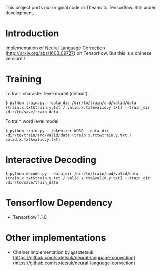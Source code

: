This project ports our original code in Theano to Tensorflow. Still under development.

# Introduction

Implementation of Neural Language Correction (http://arxiv.org/abs/1603.09727) on Tensorflow.
But this is a chinese version!!!

# Training

To train character level model (default):


    $ python train.py --data_dir /dir/to/train/and/valid/data (train.x.txt&train.y.txt / valid.x.txt&valid.y.txt) --train_dir /dir/to/save/train_data

To train word level model:

    $ python train.py --tokenizer WORD --data_dir /dir/to/train/and/valid/data (train.x.txt&train.y.txt / valid.x.txt&valid.y.txt)

# Interactive Decoding

    $ python decode.py --data_dir /dir/to/train/and/valid/data (train.x.txt&train.y.txt / valid.x.txt&valid.y.txt) --train_dir /dir/to/save/train_data

# Tensorflow Dependency

- Tensorflow 1.1.0

# Other implementations

- Chainer implementation by @sotetsuk: [https://github.com/sotetsuk/neural-language-correction](https://github.com/sotetsuk/neural-language-correction)
